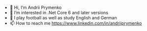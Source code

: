 - 👋 Hi, I’m Andrii Prymenko
- 👀 I’m interested in .Net Core 6 and later versions
- 🌱 I play football as well as study English and German
- 📫 How to reach me https://www.linkedin.com/in/andriiprymenko

<!---
abprymenko/abprymenko is a ✨ special ✨ repository because its `README.md` (this file) appears on your GitHub profile.
You can click the Preview link to take a look at your changes.
--->
